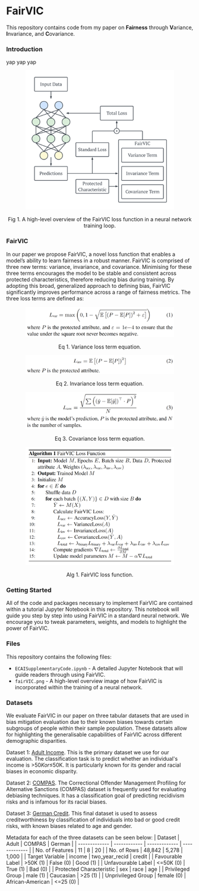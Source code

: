 # FairVIC
This repository contains code from my paper on **Fairness** through **V**ariance, **I**nvariance, and **C**ovariance.

### Introduction
yap yap yap

<p align="center">
  <img src="Images/fairVIC.png" alt="High-level Overview of FairVIC" width="400"/>
</p>
<p align="center">Fig 1. A high-level overview of the FairVIC loss function in a neural network training loop.</p>

### FairVIC
In our paper we propose FairVIC, a novel loss function that enables a model’s ability to learn fairness in a robust manner. FairVIC is comprised of three new terms: variance, invariance, and covariance. Minimising for these three terms encourages the model to be stable and consistent across protected characteristics, therefore reducing bias during training. By adopting this broad, generalized approach to defining bias, FairVIC significantly improves performance across a range of fairness metrics. The three loss terms are defined as:
<p align="center">
  <img src="Images/variance.png" alt="Variance Equation" width="400"/>
</p>
<p align="center">Eq 1. Variance loss term equation.</p>

<p align="center">
  <img src="Images/invariance.png" alt="Invariance Equation" width="400"/>
</p>
<p align="center">Eq 2. Invariance loss term equation.</p>

<p align="center">
  <img src="Images/covariance.png" alt="Covariance Equation" width="400"/>
</p>
<p align="center">Eq 3. Covariance loss term equation.</p>

<p align="center">
  <img src="Images/algorithm.png" alt="High-level Overview of FairVIC" width="400"/>
</p>
<p align="center">Alg 1. FairVIC loss function.</p>

### Getting Started
All of the code and packages necessary to implement FairVIC are contained within a tutorial Jupyter Notebook in this repository. This notebook will guide you step by step into using FairVIC in a standard neural network. We encourage you to tweak parameters, weights, and models to highlight the power of FairVIC.

### Files
This repository contains the following files:
* `ECAISupplementaryCode.ipynb` - A detailed Jupyter Notebook that will guide readers through using FairVIC.
* `fairVIC.png` - A high-level overview image of how FairVIC is incorporated within the training of a neural network.

### Datasets
We evaluate FairVIC in our paper on three tabular datasets that are used in bias mitigation evaluation due to their known biases towards certain subgroups of people within their sample population. These datasets allow for highlighting the generalisable capabilities of FairVIC across different demographic disparities.

Dataset 1: [Adult Income](https://archive.ics.uci.edu/dataset/2/adult).
This is the primary dataset we use for our evaluation. The classification task is to predict whether an individual's income is >$50K or ≤$50K. It is particularly known for its gender and racial biases in economic disparity.

Dataset 2: [COMPAS](https://www.propublica.org/datastore/dataset/compas-recidivism-risk-score-data-and-analysis).
The Correctional Offender Management Profiling for Alternative Sanctions (COMPAS) dataset is frequently used for evaluating debiasing techniques. It has a classification goal of predicting recidivism risks and is infamous for its racial biases.

Dataset 3: [German Credit](https://archive.ics.uci.edu/dataset/144/statlog+german+credit+data). 
This final dataset is used to assess creditworthiness by classification of individuals into bad or good credit risks, with known biases related to age and gender. 

Metadata for each of the three datasets can be seen below:
| Dataset                  | Adult        | COMPAS           | German        |
| -------------            | ------------ | -------------    | ------------- |
| No. of Features          | 11           | 8                | 20            |
| No. of Rows              | 48,842       | 5,278            | 1,000         |
| Target Variable          | income       | two_year_recid   | credit        |
| Favourable Label         | >50K (1)     | False (0)        | Good (1)      |
| Unfavourable Label       | <=50K (0)    | True (1)         | Bad (0)       |
| Protected Characteristic | sex          | race             | age           |
| Privileged Group         | male (1)     | Caucasian        | >25 (1)       |
| Unprivileged Group       | female (0)   | African-American | <=25 (0)      |
